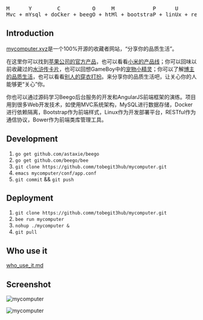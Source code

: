 <pre>
M      Y        C          O     M            P      U       T         E          R
Mvc + mYsql + doCker + beegO + htMl + bootstraP + linUx + resTful + bowEr + angulaR
</pre>

## Introduction

[mycomputer.xyz](http://mycomputer.xyz)是一个100%开源的收藏者网站，“分享你的品质生活”。

在这里你可以找到[苹果公司的官方产品](http://mycomputer.xyz/apple)，也可以看看[小米的产品线](http://mycomputer.xyz/xiaomi)；你可以回味以前收藏过的[水浒传卡片](http://mycomputer.xyz/水浒传)，也可以回想GameBoy中的[宠物小精灵](http://mycomputer.xyz/tobe_pokemon)；你可以了解[博主的品质生活](http://mycomputer.xyz/tobe)，也可以看看[别人的穿衣打扮](http://mycomputer.xyz/wawa)。来分享你的品质生活吧，让关心你的人能够更“关心”你。

你也可以通过源码学习Beego后台服务的开发和AngularJS前端框架的演练。项目用到很多Web开发技术，如使用MVC系统架构，MySQL进行数据存储，Docker进行依赖隔离，Bootstrap作为前端样式，Linux作为开发部署平台，RESTful作为通信协议，Bower作为前端类库管理工具。

## Development

1. `go get github.com/astaxie/beego`
2. `go get github.com/beego/bee`
3. `git clone https://github.comm/tobegit3hub/mycomputer.git`
4. `emacs mycomputer/conf/app.conf`
5. `git commit` && `git push`

## Deployment

1. `git clone https://github.comm/tobegit3hub/mycomputer.git`
2. `bee run mycomputer`
3. `nohup ./mycomputer &`
4. `git pull`

## Who use it

[who_use_it.md](https://github.com/tobegit3hub/mycomputer/blob/master/who_use_it.md)

## Screenshot

![mycomputer](https://raw.github.com/tobegit3hub/mycomputer/master/screenshot.png)

![mycomputer](https://raw.github.com/tobegit3hub/mycomputer/master/screenshot2.png)